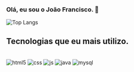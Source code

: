 ### Olá, eu sou o João Francisco. 👋

![Top Langs](https://github-readme-stats.vercel.app/api/top-langs/?username=jffcm&layout=compact&theme=dracula)

 ## Tecnologias que eu mais utilizo.
 
 <div style="display: inline_block"><br/>
  <img align="center" alt="html5" href="https://img.shields.io/badge/HTML-239120?style=for-the-badge&logo=html5&logoColor=white">
  <img align="center" alt="css" href="https://img.shields.io/badge/CSS-239120?&style=for-the-badge&logo=css3&logoColor=white">
  <img align="center" alt="js" href="https://img.shields.io/badge/JavaScript-323330?style=for-the-badge&logo=javascript&    logoColor=F7DF1E">
  <img align="center" alt="java" href="https://img.shields.io/badge/Java-ED8B00?style=for-the-badge&logo=openjdk&logoColor=white">
  <img align="center" alt="mysql" href="https://img.shields.io/badge/MySQL-005C84?style=for-the-badge&logo=mysql&logoColor=white">
 </div>
